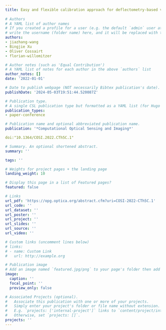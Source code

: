 ```yaml
---
title: Easy and flexible calibration approach for deflectometry-based vr eye-tracking systems
  
# Authors
# A YAML list of author names
# If you created a profile for a user (e.g. the default `admin` user at `content/authors/admin/`), 
# write the username (folder name) here, and it will be replaced with their full name and linked to their profile.
authors:
- jiazhang-wang
- Bingjie Xu
- Oliver Cossairt
- florian-willomitzer

# Author notes (such as 'Equal Contribution')
# A YAML list of notes for each author in the above `authors` list
author_notes: []
date: '2022-01-01'

# Date to publish webpage (NOT necessarily Bibtex publication's date).
publishDate: '2024-05-03T19:51:44.520087Z'

# Publication type.
# A single CSL publication type but formatted as a YAML list (for Hugo requirements).
publication_types:
- paper-conference

# Publication name and optional abbreviated publication name.
publication: '*Computational Optical Sensing and Imaging*'

doi:"10.1364/COSI.2022.CTh5C.1"

# Summary. An optional shortened abstract.
summary: ''

tags: ''

# Weights for project pages + the landing page
landing_weight: 10

# Display this page in a list of Featured pages?
featured: false

# Links
url_pdf: 'https://opg.optica.org/abstract.cfm?uri=COSI-2022-CTh5C.1'
url_code: ''
url_dataset: ''
url_poster: ''
url_project: ''
url_slides: ''
url_source: ''
url_video: ''

# Custom links (uncomment lines below)
# links:
# - name: Custom Link
#   url: http://example.org

# Publication image
# Add an image named `featured.jpg/png` to your page's folder then add a caption below.
image:
  caption: ''
  focal_point: ''
  preview_only: false

# Associated Projects (optional).
#   Associate this publication with one or more of your projects.
#   Simply enter your project's folder or file name without extension.
#   E.g. `projects: ['internal-project']` links to `content/project/internal-project/index.md`.
#   Otherwise, set `projects: []`.
projects: ''
---
```

